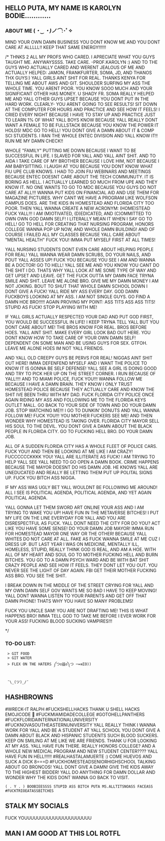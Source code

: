 
## HELLO PUTA, MY NAME IS KAROLYN BODIE............

### ABOUT ME (*・‿・)ノ⌒*:･ﾟ✧

MIND YOUR OWN DAMN BUSINESS YOU DONT KNOW ME AND YOU DONT CARE AT ALLLLL!! KEEP THAT SAME ENERGY!!!!!!


/* THNKS 2 ALL MY PROFS WHO CARED. I APRECIATE WHAT YOU GUYS TAUGHT ME. ANYWAYSSSS. TAKE CARE. -PROF.KAROLYN :) 
 AND TO THE GUYS WHO ACTUALLY CARED AND WERENT JEALOUS OF ME AND ACTUALLY HELPED: JAMON, FRANKFURTER, SOMA, JD, AND THANOS THX GUYS:)
 YALL GIRLS AINT SHIT FOR REAL. THANKS KENYA FOR TELLING ME ABOUT AWS AND GIT. SHOULDER SURFING MY ASS THE WHOLE TIME. YOU ARENT POOR. YOU KNOW SOOO MUCH AND YOUR SIGNIFICANT OTHER HAS MONEY. U SHADY FR. SOMA REALLY HELPED ME AND YALL OTHER GUYS UPSET BECAUSE YOU DONT PUT IN THE HARD WORK. CLEARLY- YOU ARENT GOING TO SEE RESULTS! SIT DOWN AT THE COMPUTER FOR HOURS AND PRACTICE AND SEE HOW IT FEELS!
 I CRIED EVERY NIGHT BECAUSE I HAVE TO STAY UP AND PRACTICE JUST TO LEARN 1% OF WHAT YALL BOYS KNOW BECAUSE YALL REALLY DONT WANT A FEMALE TO BE FULLSTACK BECAUSE YOU  KNOW THE POWER IT HOLDS! MDC GO TO HELL! YOU DONT GIVE A DAMN ABOUT IT & COMP SCI STUDENTS. I RAN THE WHOLE ENTEC DIVISION AND YALL KNOW IT!! RUN ME MY DAMN CHECK!!
 
 WHOLE "FAMILY" PUTTING ME DOWN BECAUSE I WANT TO BE SUCCESSFUL IN LIFE. I SLAVED FOR YALL AND YALL AINT SHIT. AND TO AIDA I TAKE CARE OF MY BROTHER BECAUSE I LOVE HIM, NOT BECAUSE I AM BABYSITTING. I LAUGH AT YOU BECAUSE YOU DONT KNOW WHAT FIU UPE CLUB KNOWS. I HAD TO JOIN FIU WEBINARS AND MEETINGS BECAUSE ENTEC DOESNT CARE ABOUT THE TECH COMMUNUTY. IT IS BORING AS HELL. I ACTUALLY LEARNED SO MUCH FROM UPE AND THEY KNOW IT. NO ONE WANTS TO GO TO MDC BECAUSE YOU GUYS DO NOT CARE AT ALL!!! WANNA PUT KIDS ON FINANCIAL AID AND USE THEM FOR MAGAZINE PICTURES. WHY CANT WE HAVE A PROGRAM LIKE WOLFSON CAMPUS DOES. ARE THE KIDS IN HOMESTEAD AND FLORIDA CITY TOO POOR. THEN YALL WANNA CREATE A NEW ACRONYM: (HOME)STEAD FUCK YALL!!! I AM (M)OTIVATED, (D)EDICATED, AND (C)OMMITTED TO OWN OWN GOD DAMN SELF! I LITERALLY MEAN IT WHEN I SAY GO TO HELL! GO TO HELL FOR CREATING THAT NURSING PROGRAM, HONORS COLLEGE WANNA POP UP NOW, AND WHOLE DAMN BUILDING! AND OF COURSE I FAILED ALL MY CLASSES BECAUSE YALL CARE ABOUT "MENTAL HEALTH" FUCK YOU! IMMA PUT MYSELF FIRST AT ALL TIMES!
 
 YALL NURSING STUDENTS DONT EVEN CARE ABOUT HELPING PEOPLE FOR REAL! YALL WANNA WEAR DAMN SCRUBS, DO YOUR NAILS, AND POUT YALL ASSES UP! FUCK YOU BECAUSE YOU SEE I AM AND WANNA BE A DOCTOR! GO TO HELL! YALL SEE ME AND YOU KNOW YOU CANT DO THE SHIT I DO. THATS WHY YALL LOOK AT ME SOME TYPE OF WAY AND GET UPSET AND LEAVE. GET THE FUCK OUTTA MY DAMN FACE TRYNA SMILE AND SHIT. LEAVE ME ALONE BRO. GIVE ME MY DAMN MONEY I AM NOT JOKING. BOUT TO SHUT THAT WHOLE DAMN SCHOOL DOWN I DONT GIVE A FUCK! YALL RIDE MY ASS EVERY DAY. GOD DAMN FUCKBOYS LOOKING AT MY ASS. I AM NOT SINGLE GUYS. GO FIND A DAMN HOE BRO!!!!! AGAIN PROVING MY POINT: ASS TITS ASS ASS TITS! STUPID AS FUCK! STOP PLAYIING WITH ME!
 
 IF YALL GIRLS ACTUALLY RESPECTED YOUR DAD AND PUT GOD FIRST, YOU WOULD BE SUCCESSFUL IN LIFE! I KEEP TRYNA TELL YALL BUT YOU DONT CARE ABOUT ME! THE BROS KNOW FOR REAL. BROS BEFORE HOES. YALL AINT SHIT. MAKE EVERY GIRL LOOK BAD OUT HERE. YOU DONT KNOW HOW TO TAKE CARE OF YOUR OWN DAMN SELF! DEPENDENT ON SOME MAN AND BE USING GUYS FOR SEX. GTFOH. LEAVE ME ALONE HOES IM NOT YALL FRIENDS.
 
AND YALL OLD CREEPY GUYS BE PERVS FOR REAL! NIGGAS AINT SHIT OUT HERE! IMMA DEFENFEND MYSELF AND I WANT THE POLICE TO KNOW IT IS GONNA BE SELF DEFENSE! YALL SEE A GIRL IS DOING GOOD AND TRY TO PICK HER UP ON THE STREET CORNER. I RUN BECAUSE OF YALL!!!! AND TO MIAMI POLICE, FUCK YOU!!! WANNA FOLLOW ME BECAUSE I HAVE A DAMN BRAIN. THEY KNOW I ONLY TRUST HOMESTEAD POLICE BECAUSE THEY ACTUALLY CARE AND KNOW THE SHIT IVE BEEN THRU WITH MY DAD. FUCK FLORIDA CITY POLICE ONCE AGAIN RIDING MY ASS AND FOLLOWING ME TO THE FLORIDA KEYS OUTLET MALL. GO BACK TO YOUR SIDE OF TOWN AND DO YOUR DAMN JOB. STOP WATCHING ME!!! I GO TO DUNKIN' DONUTS AND YALL WANNA FOLLOW ME! FUCK YOU!!! YOU MOTHER FUCKERS SEE ME! AND THEN WONDER WHY HOMESTEAD IS TAKING OVER. FLORIDA CITY MAYOR SELL HIS SOUL TO THE DEVIL. YOU DONT GIVE A DAMN ABOUT THE BLACK PEOPLE IN FLORIDA CITY. GO TO FUCKING HELL BRO. DO YOUR DAMN JOB.

ALL OF A SUDDEN FLORIDA CITY HAS A WHOLE FLEET OF POLICE CARS. FUCK YOU!! AND THEN BE LOOKING AT ME LIKE I AM CRAZY! FUCCCCCCKKKK YOU! YALL ARE ILLITERATE AS FUCK! I AM TRYING TO HELP YALL SEE YALL NEED TO GO OPEN A DAMN BOOK. CRIME HAPPENS BECAUSE THE MAYOR DOESNT DO HIS DAMN JOB. HE KNOWS YALL ARE UNEDUCATED AND REALLY BE LETTING THEM PUT UP POLITAL SIGNS UP. FUCK YOU BITCH ASS NIGGA.

IF MY ASS WAS UGLY BET YALL WOULDNT BE FOLLOWING ME AROUND! 
ALL I SEE IS POLITICAL AGENDA, POLITICAL AGENDA, AND YET AGAIN POLITICAL AGENDA.

YALL GONNA LET THEM SWORD ART ONLINE YOUR ASS AND I AM TRYING TO WAKE YOU UP! HAVE FUN IN THE METAVERSE BITCHES!
I PUT MY LIFE ON THE LINE EVERYDAY FOR YALL AND YOU ARE DISRESPECTFUL AS FUCK. YALL DONT NEED THE CITY FOR DO YOU? ACT LIKE YOU HAVE SOME SENSE! DO YOUR DAMN JOB MAYOR! IMMA RUN FOR HOMESTEAD MAYOR ONE WAY OR THE OTHER! BECAUSE YALL WHITES DO NOT CARE AT ALL. FAKE AS FUCK WANNA SMILE AT ME CUZ I DRESS UP. BUT LAST YEAR I WAS ON MEDICINE, MENTALLY ILL, HOMELESS, STUPID, REALLY THINK GOD IS REAL, AND AM A HOE. WITH ALL OF MY HEART AND SOUL GO TO MOTHER FUCKING HELL AND BURN BITCHES. YOU GO TO A DAMN PSYCH WARD AND BE WITH BAT SHIT CRAZY PEOPLE AND SEE HOW IT FEELS. THEY DONT LET YOU OUT. YOU NEVER SEE THE LIGHT OF DAY AGAIN. FBI GET THEIR MOTHER FUCKING ASS BRO. YOU SEE THE SHIT.

I BREAK DOWN IN THE MIDDLE OF THE STREET CRYING FOR YALL AND MY OWN DAMN SELF GOV WANTS ME SO BAD I HAVE TO KEEP MOVING! YALL DONT WANNA LISTEN TO YOUR PARENTS AND GET OFF THAT DAMN PHONE! THATS WHY YOU HAVE SO MANY PROBLEMS!

FUCK YOU UNCLE SAM! YOU ARE NOT DRAFTING ME! THIS IS WHAT HAPPENS BRO! IMMA TELL GOD TO TAKE ME BEFORE I EVER WORK FOR YOUR ASS! FUCKING BLOOD SUCKING VAMPIRES!!!
 
 */


### TO-DO LIST:

```
 > GIT FOOD 
 > GIT WATER 
 > FLEX ON THE HATERS ༼つಠ益ಠ༽つ ─=≡ΣO))
 
```

     ¯\_(ツ)_/¯ 



     
## HASHBROWNS 
#WRECK-IT RALPH #FUCKSHELLHACKS THANK U SHELL HACKS EMOJICODE 🐚 #FUCKMIAMIDADECOLLEGE  #GOTOHELLPANTHERS #FUCKFLORIDAINTERNATIONALUNIVERSITY #FUCKNOVASOUTHEASTERNUNIVERSITY YALL REALLY THINK I WANNA WORK FOR YALL AND BE A STUDENT AT YALL SCHOOL YOU DONT GIVE A DAMN ABOUT BLACK AND HISPANIC STUDENTS SUCH BLOOD SUCKERS. KEEP ON SMILING AT ME LIKE WE ARE FRIENDS.  THANK U FOR LOOKING AT MY ASS. YALL HAVE FUN THERE. REALLY HONORS COLLEGE? AND A WHOLE NEW MEDICAL PROGRAM AND NEW STUDENT CENTER???? YALL HAVE FUN IN HELL!!!!!!  #REALHASTALAMUERTE :) COME HUEVOS AND SUCK A DICK 8===D  #FUCKHOMESTEADSENIORHIGHSCHOOL TALKING ABOUT GO BRONCOS! YALL DONT GIVE A DAMN! GIVE THE KIDS AWAY TO THE HIGHEST BIDDER! YALL DO ANYTHING FOR DAMN DOLLAR AND WONDER WHY THE KIDS DONT WANNA GO BACK TO VISIT.

	( . Y . ) BOOBIEESSSS STUPID ASS BITCH PUTA MS.ALLTITSNOASS FACEASS #FUCKTRIOEATASSBITCHES

## STALK MY SOCIALS 
FUCK YOUUUUUUUUUUUUUUUUUUUUU 


## MAN I AM GOOD AT THIS LOL ROTFL 


